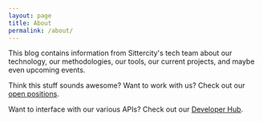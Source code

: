 ```yaml
---
layout: page
title: About
permalink: /about/
---
```


This blog contains information from Sittercity's tech team about our technology, our methodologies, our tools, our current projects, and maybe even upcoming events.

Think this stuff sounds awesome? Want to work with us? Check out our [open positions](https://www.sittercity.com/about-us/jobs).

Want to interface with our various APIs? Check out our [Developer Hub](http://developer.sittercity.com/).
